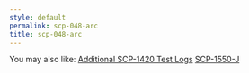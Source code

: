 ```yaml
---
style: default
permalink: scp-048-arc
title: scp-048-arc
---
```

You may also like:
[Additional SCP-1420 Test Logs](http://scp-wiki.net/additional-scp-1420-test-logs-can-be-found-here)
[SCP-1550-J](http://scp-wiki.net/scp-1550-j)
